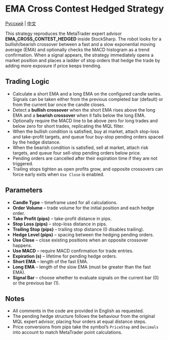 # EMA Cross Contest Hedged Strategy
[Русский](README_ru.md) | [中文](README_cn.md)

This strategy reproduces the MetaTrader expert advisor **EMA_CROSS_CONTEST_HEDGED** inside StockSharp. The robot looks for a bullish/bearish crossover between a fast and a slow exponential moving average (EMA) and optionally checks the MACD histogram as a trend confirmation. When a signal appears, the strategy immediately opens a market position and places a ladder of stop orders that hedge the trade by adding more exposure if price keeps trending.

## Trading Logic
- Calculate a short EMA and a long EMA on the configured candle series. Signals can be taken either from the previous completed bar (default) or from the current bar once the candle closes.
- Detect a **bullish crossover** when the short EMA rises above the long EMA and a **bearish crossover** when it falls below the long EMA.
- Optionally require the MACD line to be above zero for long trades and below zero for short trades, replicating the MQL filter.
- When the bullish condition is satisfied, buy at market, attach stop-loss and take-profit targets, and queue four buy-stop pending orders spaced by the hedge distance.
- When the bearish condition is satisfied, sell at market, attach risk targets, and queue four sell-stop pending orders below price.
- Pending orders are cancelled after their expiration time if they are not triggered.
- Trailing stops tighten as open profits grow, and opposite crossovers can force early exits when `Use Close` is enabled.

## Parameters
- **Candle Type** – timeframe used for all calculations.
- **Order Volume** – trade volume for the initial position and each hedge order.
- **Take Profit (pips)** – take-profit distance in pips.
- **Stop Loss (pips)** – stop-loss distance in pips.
- **Trailing Stop (pips)** – trailing stop distance (0 disables trailing).
- **Hedge Level (pips)** – spacing between the hedging pending orders.
- **Use Close** – close existing positions when an opposite crossover happens.
- **Use MACD** – require MACD confirmation for trade entries.
- **Expiration (s)** – lifetime for pending hedge orders.
- **Short EMA** – length of the fast EMA.
- **Long EMA** – length of the slow EMA (must be greater than the fast EMA).
- **Signal Bar** – choose whether to evaluate signals on the current bar (0) or the previous bar (1).

## Notes
- All comments in the code are provided in English as requested.
- The pending hedge structure follows the behaviour from the original MQL expert advisor, placing four orders at equal distance steps.
- Price conversions from pips take the symbol’s `PriceStep` and `Decimals` into account to match MetaTrader point calculations.
